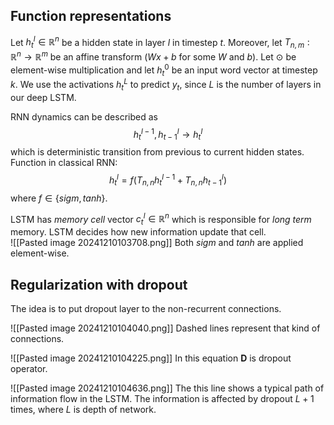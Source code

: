 ## Function representations
Let $h^l_t ∈ \mathbb{R}^n$ be a hidden state in layer $l$ in timestep $t$.
Moreover, let $T_{n,m} : \mathbb{R}^n \to \mathbb{R}^m$ be an affine transform ($Wx + b$ for some $W$ and $b$).
Let $\odot$ be element-wise multiplication and let $h^0_t$ be an input word vector at timestep $k$.
We use the activations $h^L_t$ to predict $y_t$, since $L$ is the number of layers in our deep LSTM.

RNN dynamics can be described as 
$$
h^{l-1}_t,h^l_{t-1}\to h^l_t
$$
which is deterministic transition from previous to current hidden states. 
Function in classical RNN:
$$
h_t^l=f(T_{n,n}h_{t}^{l-1}+T_{n,n}h_{t-1}^l)
$$
where $f\in\{sigm, tanh\}$.  

LSTM has *memory cell* vector $c^l_t\in\mathbb{R}^n$ which is responsible for *long term* memory. LSTM decides how new information update that cell.  
![[Pasted image 20241210103708.png]]
Both $sigm$ and $tanh$ are applied element-wise.

## Regularization with dropout
The idea is to put dropout layer to the non-recurrent connections.

![[Pasted image 20241210104040.png]]
Dashed lines represent that kind of connections.

![[Pasted image 20241210104225.png]]
In this equation $\boldsymbol{D}$ is dropout operator.

![[Pasted image 20241210104636.png]]
The this line shows a typical path of information flow in the LSTM. The information is affected by dropout $L+1$ times, where $L$ is depth of network. 

